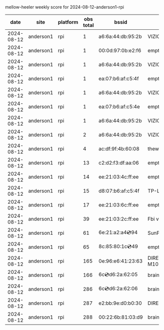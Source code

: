mellow-heeler weekly score for 2024-08-12-anderson1-rpi

|date|site|platform|obs total|bssid|ssid|lat|lng|
|--|--|--|--|--|--|--|--|
|2024-08-12|anderson1|rpi|1|a6:6a:44:db:95:2b|VIZIOCastAudio3759|0|0|
|2024-08-12|anderson1|rpi|1|00:0d:97:0b:e2:f6|empty_ssid|0|0|
|2024-08-12|anderson1|rpi|1|a6:6a:44:db:95:2b|VIZIOCastAudio5104|0|0|
|2024-08-12|anderson1|rpi|1|ea:07:b6:af:c5:4f|empty_ssid|0|0|
|2024-08-12|anderson1|rpi|1|a6:6a:44:db:95:2b|VIZIOCastAudio9952|0|0|
|2024-08-12|anderson1|rpi|1|ea:07:b6:af:c5:4e|empty_ssid|0|0|
|2024-08-12|anderson1|rpi|1|a6:6a:44:db:95:2b|VIZIOCastAudio4673|0|0|
|2024-08-12|anderson1|rpi|2|a6:6a:44:db:95:2b|VIZIOCastAudio9492|0|0|
|2024-08-12|anderson1|rpi|4|ac:df:9f:4b:60:08|theweef|0|0|
|2024-08-12|anderson1|rpi|13|c2:d2:f3:df:aa:06|empty_ssid|0|0|
|2024-08-12|anderson1|rpi|14|ee:21:03:4c:ff:ee|empty_ssid|0|0|
|2024-08-12|anderson1|rpi|15|d8:07:b6:af:c5:4f|TP-Link_C54F|0|0|
|2024-08-12|anderson1|rpi|17|ee:21:03:6c:ff:ee|empty_ssid|0|0|
|2024-08-12|anderson1|rpi|39|ee:21:03:2c:ff:ee|Fbi van 13|0|0|
|2024-08-12|anderson1|rpi|61|6e:21:a2:a4:cd:94|SunPower21450|0|0|
|2024-08-12|anderson1|rpi|65|8c:85:80:1c:cd:49|empty_ssid|0|0|
|2024-08-12|anderson1|rpi|165|0e:96:e6:41:23:63|DIRECT-63-HP M102 LaserJet|0|0|
|2024-08-12|anderson1|rpi|166|6c:cd:d6:2a:62:05|braingang2_5GEXT|0|0|
|2024-08-12|anderson1|rpi|286|6c:cd:d6:2a:62:06|braingang2_2GEXT|0|0|
|2024-08-12|anderson1|rpi|287|e2:bb:9e:d0:b0:30|DIRECT-9ED03030|0|0|
|2024-08-12|anderson1|rpi|288|00:22:6b:81:03:d9|braingang2|0|0|
